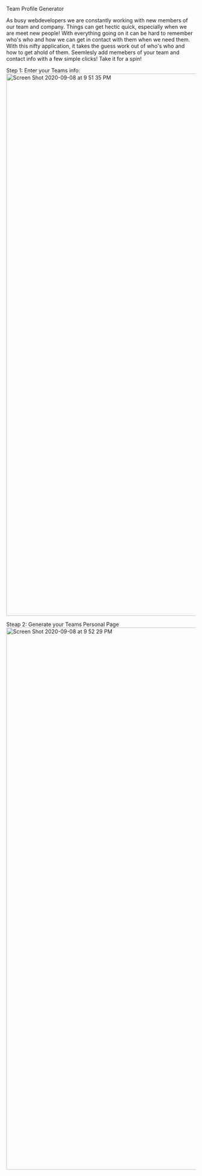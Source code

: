 Team Profile Generator 

As busy webdevelopers we are constantly working with new members of our team and company. Things can get hectic quick, especially when we are meet new people! With everything going on it can be hard to remember who's who and how we can get in contact with them when we need them. With this nifty application, it takes the guess work out of who's who and how to get ahold of them. Seemlesly add memebers of your team and contact info with a few simple clicks! Take it for a spin!


Step 1: Enter your Teams info: 
<img width="1440" alt="Screen Shot 2020-09-08 at 9 51 35 PM" src="https://user-images.githubusercontent.com/66852098/92556055-d9300e00-f21d-11ea-9ad8-33b3fc49ded9.png">



Steap 2: Generate your Teams Personal Page 
<img width="1440" alt="Screen Shot 2020-09-08 at 9 52 29 PM" src="https://user-images.githubusercontent.com/66852098/92556120-fb299080-f21d-11ea-82a4-6f8a2a7d8d31.png">

